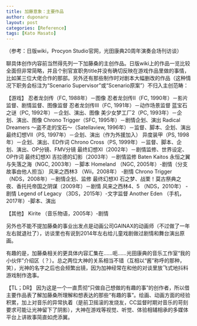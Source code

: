 ```yaml
---
title: 加藤意象：主要作品
author: duponaru
layout: post
categories: [Reference]
tags: [Kato Masato]
---
```


（参考：日版wiki，Procyon Studio官网，光田康典20周年演奏会场刊访谈）

聊具体创作内容前当然得先列一下加藤桑的主创作品。日版wiki上的作品一览比较全面但非常简略，并且个别官宣职务title并没有确切反映在游戏作品里做的事情，比如某三位大佬合作的那部。另外还有那些制作时对剧本大幅删改的作品（这种情况下职务会标注为“Scenario Supervisor”或“Scenario原案”）不归入主创范畴：

【游戏】
忍者龙剑传（FC, 1988年）－图像
忍者龙剑传II（FC, 1990年）－影片监督、剧情监督、图像监督
忍者龙剑传III（FC, 1991年）－动作场景监督
蓝宝石之谜（PC, 1992年）－企划、演出、图像
美少女梦工厂2（PC, 1993年）－企划、演出、图像
Chrono Trigger（SFC, 1995年）－剧情企划、演出
Radical Dreamers ～盗不走的宝石～（Satellaview, 1996年）－监督、脚本、企划、演出
最终幻想VII（PS, 1997年）－企划、演出（作为外援加入）
异度装甲（PS, 1998年）－企划、演出、ED作词
Chrono Cross（PS, 1999年）－监督、脚本、企划、演出、OP分镜、FMV分镜
最终幻想XI（2002年）－剧情监修、世界设定、OP作词
最终幻想XI 吉拉德的幻影（2003年）－剧情监修
Baten Kaitos 永恒之翼与失落之海（NGC, 2003年）－脚本
Homeland （NGC, 2005年）-剧情（分支故事由他人担当）
风来之西林3 （Wii，2008年） -剧情
Chrono Trigger （NDS，2008年）－剧情企划、监修
最终幻想XI 石之梦、战栗！莫古祭典之夜、香托托帝国之阴谋（2009年）－剧情
风来之西林4、5 （NDS，2010年） -剧情
Legend of Legacy （3DS，2015年）-文字监督
Another Eden （手机，2017年）-脚本、演出

【其他】
Kirite （音乐物语，2005年）-剧情

另外也不能不提加藤桑的事业出发点是动画公司GAINAX的动画师（不过做了一年左右就退社了），访谈里也有说到2014年左右给儿童戏剧做过剧情和舞台演出原画。


有趣的是，加藤桑相关的更具体内容汇集在……呃……光田康典的音乐工作室“我的小伙伴”介绍区（？）。总之两位大神的关系相当不错（互相以“酱”称呼的那种，笑），光神的名字之后也会频繁出镜，因为加神经常在和他的对谈里放飞式地抖料游戏制作逸事。


【TL；DR】
因为这是一个一直贯彻“只做自己想做的有趣的事”的创作者，所以借主要作品表了解加藤桑所理解和想表达的那些“有趣的事”。绘画、动画方面的经验积累，加上对音乐的异常执着（是前卫摇滚的发烧友，CC监督时期对音乐的苛刻要求可能让光神留下了阴影），大神在游戏等视觉、听觉、体验相辅相承的多媒体平台上讲故事简直如虎添翼。



